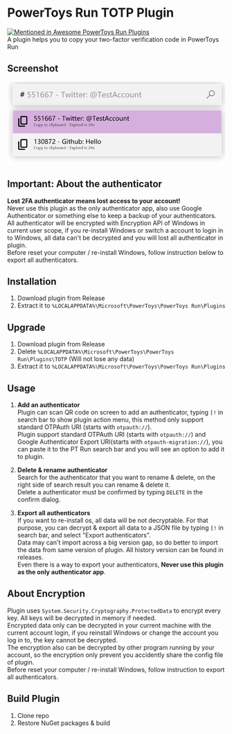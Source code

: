 # PowerToys Run TOTP Plugin
[![Mentioned in Awesome PowerToys Run Plugins](https://awesome.re/mentioned-badge-flat.svg)](https://github.com/hlaueriksson/awesome-powertoys-run-plugins)  
A plugin helps you to copy your two-factor verification code in PowerToys Run


## Screenshot
![screenshot](./assets/screenshot.png)

## Important: About the authenticator
**Lost 2FA authenticator means lost access to your account!**   
Never use this plugin as the only authenticator app, also use Google Authenticator or something else to keep a backup of your authenticators.  
All authenticator will be encrypted with Encryption API of Windows in current user scope, if you re-install Windows or switch a account to login in to Windows, all data can't be decrypted and you will lost all authenticator in plugin.  
Before reset your computer / re-install Windows, follow instruction below to export all authenticators.  

## Installation
1. Download plugin from Release
2. Extract it to `%LOCALAPPDATA%\Microsoft\PowerToys\PowerToys Run\Plugins`

## Upgrade
1. Download plugin from Release
2. Delete `%LOCALAPPDATA%\Microsoft\PowerToys\PowerToys Run\Plugins\TOTP` (Will not lose any data)
3. Extract it to `%LOCALAPPDATA%\Microsoft\PowerToys\PowerToys Run\Plugins`

## Usage
1. **Add an authenticator**   
Plugin can scan QR code on screen to add an authenticator, typing `[!` in search bar to show plugin action menu, this method only support standard OTPAuth URI (starts with `otpauth://`).  
Plugin support standard OTPAuth URI (starts with `otpauth://`) and Google Authenticator Export URI(starts with `otpauth-migration://`), you can paste it to the PT Run search bar and you will see an option to add it to plugin.  

2. **Delete & rename authenticator**   
Search for the authenticator that you want to rename & delete, on the right side of search result you can rename & delete it.  
Delete a authenticator must be confirmed by typing `DELETE` in the confirm dialog.  

3. **Export all authenticators**  
If you want to re-install os, all data will be not decryptable. For that purpose, you can decrypt & export all data to a JSON file by typing `[!` in search bar, and select "Export authenticators".  
Data may can't import across a big version gap, so do better to import the data from same version of plugin. All history version can be found in releases.  
Even there is a way to export your authenticators, **Never use this plugin as the only authenticator app**.

## About Encryption
Plugin uses `System.Security.Cryptography.ProtectedData` to encrypt every key. All keys will be decrypted in memory if needed.  
Encrypted data only can be decrypted in your current machine with the current account login, if you reinstall Windows or change the account you log in to, the key cannot be decrypted.  
The encryption also can be decrypted by other program running by your account, so the encryption only prevent you accidently share the config file of plugin.  
Before reset your computer / re-install Windows, follow instruction to export all authenticators.  

## Build Plugin
1. Clone repo
2. Restore NuGet packages & build
